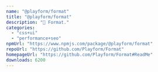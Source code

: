 ```yaml
---
name: "@playform/format"
title: "@playform/format"
description: "🗻 Format."
categories:
  - "css+ui"
  - "performance+seo"
npmUrl: "https://www.npmjs.com/package/@playform/format"
repoUrl: "https://github.com/Playform/Format"
homepageUrl: "https://github.com/Playform/Format#ReadMe"
downloads: 6200
---
```

